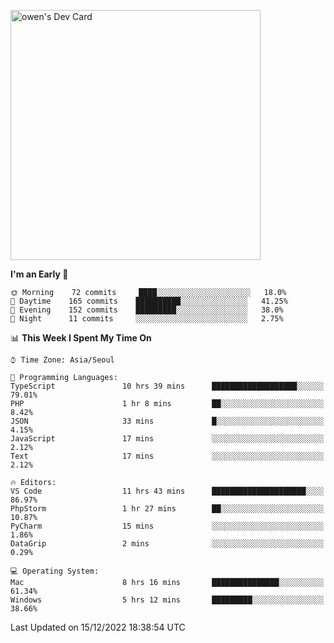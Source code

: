 <a href="https://app.daily.dev/owen_9066"><img src="https://api.daily.dev/devcards/51e5c69f10114f2abe0ae390c27b0828.png?r=hyb" width="400" alt="owen's Dev Card"/></a>

 
 <!--START_SECTION:waka-->
**I'm an Early 🐤** 

```text
🌞 Morning    72 commits     ████░░░░░░░░░░░░░░░░░░░░░   18.0% 
🌆 Daytime    165 commits    ██████████░░░░░░░░░░░░░░░   41.25% 
🌃 Evening    152 commits    █████████░░░░░░░░░░░░░░░░   38.0% 
🌙 Night      11 commits     ░░░░░░░░░░░░░░░░░░░░░░░░░   2.75%

```


📊 **This Week I Spent My Time On** 

```text
⌚︎ Time Zone: Asia/Seoul

💬 Programming Languages: 
TypeScript               10 hrs 39 mins      ███████████████████░░░░░░   79.01% 
PHP                      1 hr 8 mins         ██░░░░░░░░░░░░░░░░░░░░░░░   8.42% 
JSON                     33 mins             █░░░░░░░░░░░░░░░░░░░░░░░░   4.15% 
JavaScript               17 mins             ░░░░░░░░░░░░░░░░░░░░░░░░░   2.12% 
Text                     17 mins             ░░░░░░░░░░░░░░░░░░░░░░░░░   2.12%

🔥 Editors: 
VS Code                  11 hrs 43 mins      █████████████████████░░░░   86.97% 
PhpStorm                 1 hr 27 mins        ██░░░░░░░░░░░░░░░░░░░░░░░   10.87% 
PyCharm                  15 mins             ░░░░░░░░░░░░░░░░░░░░░░░░░   1.86% 
DataGrip                 2 mins              ░░░░░░░░░░░░░░░░░░░░░░░░░   0.29%

💻 Operating System: 
Mac                      8 hrs 16 mins       ███████████████░░░░░░░░░░   61.34% 
Windows                  5 hrs 12 mins       █████████░░░░░░░░░░░░░░░░   38.66%

```


 Last Updated on 15/12/2022 18:38:54 UTC
<!--END_SECTION:waka-->
